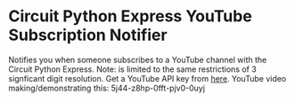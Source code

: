 # Circuit Python Express YouTube Subscription Notifier
Notifies you when someone subscribes to a YouTube channel with the Circuit Python Express.
Note: is limited to the same restrictions of 3 signficant digit resolution.
Get a YouTube API key from [here](https://console.cloud.google.com/marketplace/product/google/youtube.googleapis.com).
YouTube video making/demonstrating this: 5j44-z8hp-0fft-pjv0-0uyj
